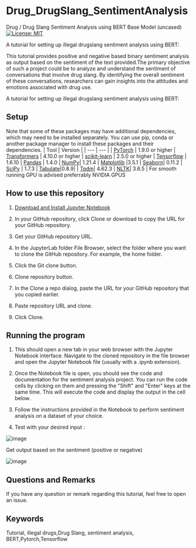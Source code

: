 # Drug_DrugSlang_SentimentAnalysis
Drug / Drug Slang Sentiment Analysis using BERT Base Model (uncased)
[![License: MIT](https://img.shields.io/badge/License-MIT-yellow.svg)](https://opensource.org/licenses/MIT)

A tutorial for setting up illegal drugslang sentiment analysis using BERT:


This tutorial provides positive and negative based binary sentiment analysis as output based on the sentiment of the text provided.The primary objective of such a project could be to analyze and understand the sentiment of conversations that involve drug slang. By identifying the overall sentiment of these conversations, researchers can gain insights into the attitudes and emotions associated with drug use.

A tutorial for setting up illegal drugslang sentiment analysis using BERT:
## Setup
Note that some of these packages may have additional dependencies, which may need to be installed separately. You can use pip, conda or another package manager to install these packages and their dependencies.
| Tool      | Version |
| ---       |  ---    |
| [PyTorch](https://pytorch.org/) | 1.9.0 or higher
| [Transformers](https://huggingface.co/transformers/) | 4.10.0 or higher
| [scikit-learn](https://scikit-learn.org/stable/install.html) | 2.5.0 or higher
| [Tensorflow](https://www.tensorflow.org/install) | 1.6.10
| [Pandas](https://pandas.pydata.org/) | 1.4.0
| [NumPy](https://numpy.org/)| 1.21.4
| [Matplotlib](https://matplotlib.org/ ) |3.5.1 
| [Seaborn](https://seaborn.pydata.org/)| 0.11.2
| [SciPy](https://www.scipy.org/) | 1.7.3
| [Tabulate](https://pypi.org/project/tabulate/)|0.8.9| 
| [Tqdm](https://pypi.org/project/tqdm/)| 4.62.3
| [NLTK](https://www.nltk.org/)| 3.6.5
| For smooth running GPU is advised preferrably NVIDIA GPUS 

## How to use this repository
1. [Download and Install Jupyter Notebook](https://jupyter.org/.)

2. In your GitHub repository, click Clone or download to copy the URL for your GitHub repository.

3. Get your GitHub repository URL.

4. In the JupyterLab folder File Browser, select the folder where you want to clone the GitHub repository. For example, the home folder.

5. Click the Git clone button.

6. Clone repository button.

7. In the Clone a repo dialog, paste the URL for your GitHub repository that you copied earlier.

8. Paste repository URL and clone.

9. Click Clone.

## Running the program
1) This should open a new tab in your web browser with the Jupyter Notebook interface. Navigate to the cloned repository in the file browser and open the Jupyter Notebook file (usually with a .ipynb extension).

2) Once the Notebook file is open, you should see the code and documentation for the sentiment analysis project. You can run the code cells by clicking on them and pressing the "Shift" and "Enter" keys at the same time. This will execute the code and display the output in the cell below.

3) Follow the instructions provided in the Notebook to perform sentiment analysis on a dataset of your choice.

4) Test with your desired input : 


![image](https://user-images.githubusercontent.com/84602565/222916823-3387193a-e05c-4cbf-a13c-b4bf697338fc.png)


Get output based on the sentiment (positive or negative)


![image](https://user-images.githubusercontent.com/84602565/222916957-ee48a238-bca8-45b4-bbcc-c5e8a3324cb0.png)


 
## Questions and Remarks

If you have any question or remark regarding this tutorial, feel free to open an issue.


## Keywords

Tutorial, illegal drugs,Drug Slang, sentiment analysis, BERT,Pytorch,Tensorflow
